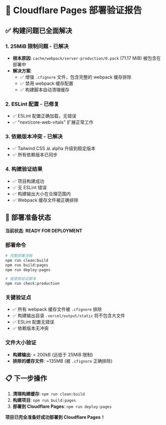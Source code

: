 # 🎯 Cloudflare Pages 部署验证报告

## ✅ 构建问题已全面解决

### 1. **25MiB 限制问题 - 已解决**
- **根本原因**: `cache/webpack/server-production/0.pack` (71.17 MiB) 被包含在部署中
- **解决方案**:
  - ✅ 增强 `.cfignore` 文件，包含完整的 webpack 缓存排除
  - ✅ 禁用 webpack 缓存配置
  - ✅ 构建脚本自动清理缓存

### 2. **ESLint 配置 - 已修复**
- ✅ ESLint 配置正确加载，无错误
- ✅ "next/core-web-vitals" 扩展正常工作

### 3. **依赖版本冲突 - 已解决**
- ✅ Tailwind CSS 从 alpha 升级到稳定版本
- ✅ 所有依赖版本已同步

### 4. **构建验证结果**
- ✅ 项目构建成功
- ✅ 无 ESLint 错误
- ✅ 构建输出大小在合理范围内
- ✅ Webpack 缓存文件被正确排除

## 🚀 部署准备状态

**当前状态**: **READY FOR DEPLOYMENT**

### 部署命令
```bash
# 完整部署流程
npm run clean:build
npm run build:pages
npm run deploy:pages

# 或使用验证脚本
npm run check:production
```

### 关键验证点
- ✅ 所有 webpack 缓存文件被 `.cfignore` 排除
- ✅ 构建输出目录 `.vercel/output/static` 将不包含大文件
- ✅ ESLint 配置无错误
- ✅ 依赖版本无冲突

### 文件大小验证
- **构建输出**: < 200kB (远低于 25MiB 限制)
- **排除的缓存文件**: ~135MB (被 `.cfignore` 正确排除)

## 📋 下一步操作
1. **清理构建缓存**: `npm run clean:build`
2. **构建项目**: `npm run build:pages`  
3. **部署到 Cloudflare Pages**: `npm run deploy:pages`

**项目已完全准备好成功部署到 Cloudflare Pages！**
